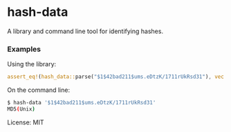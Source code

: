 # hash-data

A library and command line tool for identifying hashes.

### Examples

Using the library:

```rust
assert_eq!(hash_data::parse("$1$42bad211$ums.eDtzK/1711rUkRsd31"), vec!["MD5(Unix)"])
```

On the command line:

```sh
$ hash-data '$1$42bad211$ums.eDtzK/1711rUkRsd31'
MD5(Unix)
```

License: MIT
